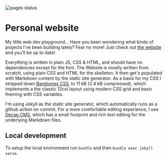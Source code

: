 ![pages status](https://github.com/missing-user/missing-user.github.io/actions/workflows/pages-build-deployment/badge.svg)

# Personal website

My little web dev playground... Have you been wondering what kinds of projects I've been building lately?
Fear no more! Just check out [the website](https://missing-user.github.io) and you'll be up to date!

Everything is written in plain JS, CSS & HTML, and should have no dependencies except for the font.
The Website is mostly written from scratch, using plain CSS and HTML for the skelleton. It then get's populated with Markdown content by the static site generator. As a basis for my CSS I stripped down [Barebones CSS](https://acahir.github.io/Barebones/), to 11 kB (2.4 kB compressed), which implements a the classic 12col layout using modern CSS grid and basic theming with CSS variables. 

I'm using Jekyll as the static site generator, which automatically runs as a github action on commit. For a more comfortable editing experience, I use [Decap CMS](https://decapcms.org/), which has a small footprint and rich text editing for the underlying Markdown files. 

## Local development

To setup the local environment run `bundle` and then `bundle exec jekyll serve`.
